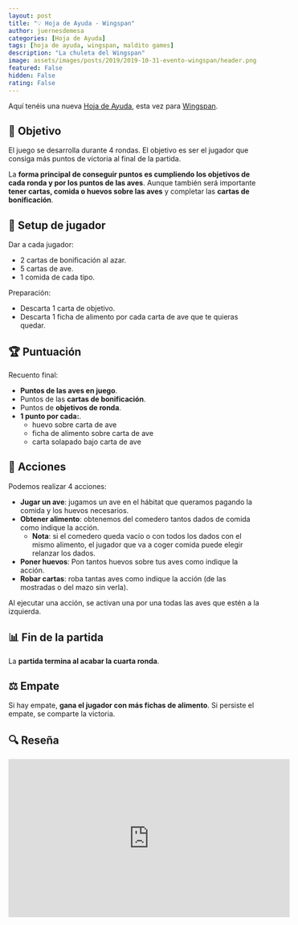 ```yaml
---
layout: post
title: "💡 Hoja de Ayuda - Wingspan"
author: juernesdemesa
categories: [Hoja de Ayuda]
tags: [hoja de ayuda, wingspan, maldito games]
description: "La chuleta del Wingspan"
image: assets/images/posts/2019/2019-10-31-evento-wingspan/header.png
featured: False
hidden: False
rating: False
---
```


Aquí tenéis una nueva [Hoja de Ayuda](/hoja-de-ayuda), esta vez para [Wingspan](https://boardgamegeek.com/boardgame/266192/wingspan).

## 🎯 Objetivo

El juego se desarrolla durante 4 rondas. El objetivo es ser el jugador que consiga más puntos de victoria al final de la partida.

La **forma principal de conseguir puntos es cumpliendo los objetivos de cada ronda y por los puntos de las aves**. Aunque también será importante **tener cartas, comida o huevos sobre las aves** y completar las **cartas de bonificación**.

## 👤 Setup de jugador

Dar a cada jugador:

- 2 cartas de bonificación al azar.
- 5 cartas de ave.
- 1 comida de cada tipo.

Preparación:

- Descarta 1 carta de objetivo.
- Descarta 1 ficha de alimento por cada carta de ave que te quieras quedar.

## 🏆 Puntuación

Recuento final:

- **Puntos de las aves en juego**.
- Puntos de las **cartas de bonificación**.
- Puntos de **objetivos de ronda**.
- **1 punto por cada:**.
  - huevo sobre carta de ave
  - ficha de alimento sobre carta de ave
  - carta solapado bajo carta de ave

## 🎲 Acciones

Podemos realizar 4 acciones:

- **Jugar un ave**: jugamos un ave en el hábitat que queramos pagando la comida y los huevos necesarios.
- **Obtener alimento**: obtenemos del comedero tantos dados de comida como indique la acción.
  - **Nota**: si el comedero queda vacío o con todos los dados con el mismo alimento, el jugador que va a coger comida puede elegir relanzar los dados.
- **Poner huevos**: Pon tantos huevos sobre tus aves como indique la acción.
- **Robar cartas**: roba tantas aves como indique la acción (de las mostradas o del mazo sin verla).

Al ejecutar una acción, se activan una por una todas las aves que estén a la izquierda.

## 📊 Fin de la partida

La **partida termina al acabar la cuarta ronda**.

## ⚖️ Empate

Si hay empate, **gana el jugador con más fichas de alimento**. Si persiste el empate, se comparte la victoria.

## 🔍 Reseña

<iframe width="560" height="315" src="https://www.youtube.com/embed/tHLcJdYUWBM" frameborder="0" allow="accelerometer; autoplay; encrypted-media; gyroscope; picture-in-picture" allowfullscreen></iframe>
